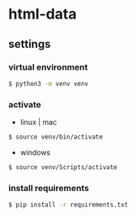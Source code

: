 # html-data

## settings

### virtual environment

```bash
$ python3 -m venv venv
```

### activate

- linux | mac

```bash
$ source venv/bin/activate
```

- windows

```bash
$ source venv/Scripts/activate
```

### install requirements

```bash
$ pip install -r requirements.txt
```
